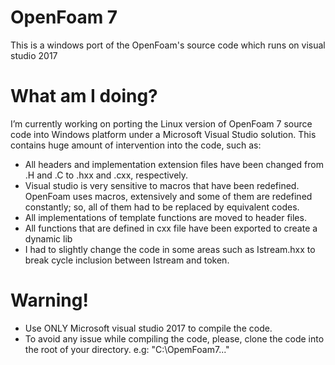 # OpenFoam 7
This is a windows port of the OpenFoam's source code which runs on visual studio 2017

# What am I doing?
I’m currently working on porting the Linux version of OpenFoam 7 source code into Windows platform under a Microsoft Visual Studio solution. This contains huge amount of intervention into the code, such as: 
*	All headers and implementation extension files have been changed from .H and .C to .hxx and .cxx, respectively.
*	Visual studio is very sensitive to macros that have been redefined. OpenFoam uses macros, extensively and some of them are redefined constantly; so, all of them had to be replaced by equivalent codes.
*	All implementations of template functions are moved to header files.
*	All functions that are defined in cxx file have been exported to create a dynamic lib
* I had to slightly change the code in some areas such as Istream.hxx to break cycle inclusion between Istream and token.

# Warning!
* Use ONLY Microsoft visual studio 2017 to compile the code.
* To avoid any issue while compiling the code, please, clone the code into the root of your directory. e.g: "C:\OpemFoam7\..."
